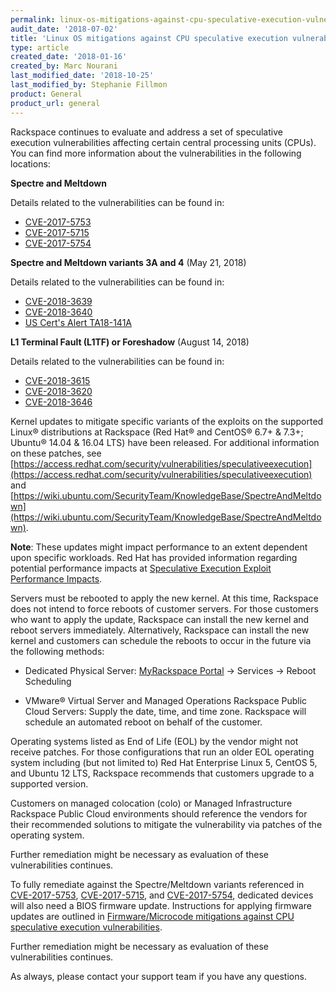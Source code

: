 ```yaml
---
permalink: linux-os-mitigations-against-cpu-speculative-execution-vulnerabilities/
audit_date: '2018-07-02'
title: 'Linux OS mitigations against CPU speculative execution vulnerabilities'
type: article
created_date: '2018-01-16'
created_by: Marc Nourani
last_modified_date: '2018-10-25'
last_modified_by: Stephanie Fillmon
product: General
product_url: general
---
```


Rackspace continues to evaluate and address a set of speculative execution vulnerabilities affecting certain central processing units (CPUs). You can find more information about the vulnerabilities in the following locations:

**Spectre and Meltdown**

Details related to the vulnerabilities can be found in:

  - [CVE-2017-5753](https://cve.mitre.org/cgi-bin/cvename.cgi?name=CVE-2017-5753)
  - [CVE-2017-5715](https://cve.mitre.org/cgi-bin/cvename.cgi?name=CVE-2017-5715)
  - [CVE-2017-5754](https://cve.mitre.org/cgi-bin/cvename.cgi?name=CVE-2017-5754)

**Spectre and Meltdown variants 3A and 4** (May 21, 2018)

Details related to the vulnerabilities can be found in:

  - [CVE-2018-3639](https://cve.mitre.org/cgi-bin/cvename.cgi?name=CVE-2018-3639)
  - [CVE-2018-3640](https://cve.mitre.org/cgi-bin/cvename.cgi?name=CVE-2018-3640)
  - [US Cert's Alert TA18-141A](https://www.us-cert.gov/ncas/alerts/TA18-141A)

**L1 Terminal Fault (L1TF) or Foreshadow** (August 14, 2018)

Details related to the vulnerabilities can be found in:

  - [CVE-2018-3615](https://cve.mitre.org/cgi-bin/cvename.cgi?name=CVE-2018-3615)
  - [CVE-2018-3620](https://cve.mitre.org/cgi-bin/cvename.cgi?name=CVE-2018-3620)
  - [CVE-2018-3646](https://cve.mitre.org/cgi-bin/cvename.cgi?name=CVE-2018-3646)

Kernel updates to mitigate specific variants of the exploits on the supported Linux® distributions at Rackspace (Red Hat® and CentOS® 6.7+ & 7.3+; Ubuntu® 14.04 & 16.04 LTS) have been released. For additional information on these patches, see [https://access.redhat.com/security/vulnerabilities/speculativeexecution](https://access.redhat.com/security/vulnerabilities/speculativeexecution) and [https://wiki.ubuntu.com/SecurityTeam/KnowledgeBase/SpectreAndMeltdown](https://wiki.ubuntu.com/SecurityTeam/KnowledgeBase/SpectreAndMeltdown).  

**Note**: These updates might impact performance to an extent dependent upon specific workloads. Red Hat has provided information regarding potential performance impacts at [Speculative Execution Exploit Performance Impacts](https://access.redhat.com/articles/3307751).

Servers must be rebooted to apply the new kernel. At this time, Rackspace does not intend to force reboots of customer servers. For those customers who want to apply the update, Rackspace can install the new kernel and reboot servers immediately. Alternatively, Rackspace can install the new kernel and customers can schedule the reboots to occur in the future via the following methods:

- Dedicated Physical Server: [MyRackspace Portal](https://login.rackspace.com) -> Services -> Reboot Scheduling

- VMware&reg;  Virtual Server and Managed Operations Rackspace Public Cloud Servers: Supply the date, time, and time zone. Rackspace will schedule an automated reboot on behalf of the customer.

Operating systems listed as End of Life (EOL) by the vendor might not receive patches. For those configurations that run an older EOL operating system including (but not limited to) Red Hat Enterprise Linux 5, CentOS 5, and Ubuntu 12 LTS, Rackspace recommends that customers upgrade to a supported version.

Customers on managed colocation (colo) or Managed Infrastructure Rackspace Public Cloud environments should reference the vendors for their recommended solutions to mitigate the vulnerability via patches of the operating system.

Further remediation might be necessary as evaluation of these vulnerabilities continues.

To fully remediate against the Spectre/Meltdown variants referenced in [CVE-2017-5753](https://cve.mitre.org/cgi-bin/cvename.cgi?name=CVE-2017-5753), [CVE-2017-5715](https://cve.mitre.org/cgi-bin/cvename.cgi?name=CVE-2017-5715), and [CVE-2017-5754](https://cve.mitre.org/cgi-bin/cvename.cgi?name=CVE-2017-5754), dedicated devices will also need a BIOS firmware update. Instructions for applying firmware updates are outlined in [Firmware/Microcode mitigations against CPU speculative execution vulnerabilities](/how-to/firmware-microcode-mitigations-against-cpu-speculative-execution-vulnerabilities/).

Further remediation might be necessary as evaluation of these vulnerabilities continues.

As always, please contact your support team if you have any questions.
